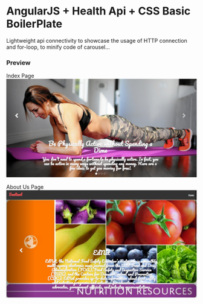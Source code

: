 # AngularJS + Health Api + CSS Basic BoilerPlate

Lightweight api connectivity to showcase the usage of HTTP connection and for-loop, to minify code of carousel...

### Preview
Index Page
![Alt text](ss-index.png?raw=true "Index View")

About Us Page
![Alt text](ss-about.png?raw=true "About Us View")
